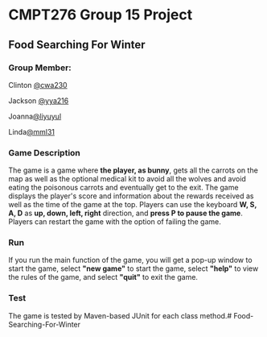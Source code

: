 # CMPT276 Group 15 Project

## Food Searching For Winter

### Group Member: 

Clinton [@cwa230](https://csil-git1.cs.surrey.sfu.ca/cwa230)

Jackson [@yya216](https://csil-git1.cs.surrey.sfu.ca/yya216)

Joanna[@liyuyul](https://csil-git1.cs.surrey.sfu.ca/liyuyul)

Linda[@mml31](https://csil-git1.cs.surrey.sfu.ca/mml31)

### Game Description 

The game is a game where **the player, as bunny**, gets all the carrots on the map as well as the optional medical kit to avoid all the wolves and avoid eating the poisonous carrots and eventually get to the exit. The game displays the player's score and information about the rewards received as well as the time of the game at the top. Players can use the keyboard **W, S, A, D** as **up, down, left, right** direction, and **press P to pause the game**. Players can restart the game with the option of failing the game.

### Run

If you run the main function of the game, you will get a pop-up window to start the game, select **"new game"** to start the game, select **"help"** to view the rules of the game, and select **"quit"** to exit the game.

### Test

The game is tested by Maven-based JUnit for each class method.#   F o o d - S e a r c h i n g - F o r - W i n t e r  
 